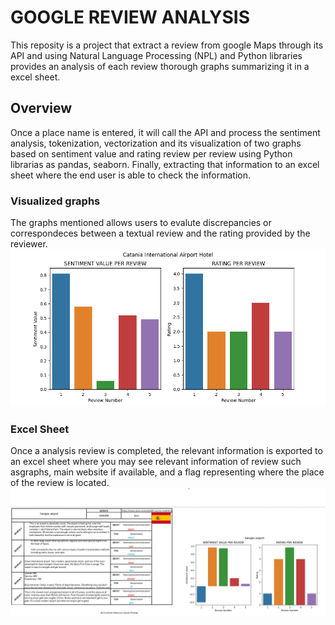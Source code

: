 # GOOGLE REVIEW ANALYSIS

This reposity is a project that extract a review from google Maps through its API and using Natural Language Processing (NPL) and Python libraries provides an analysis of each review thorough graphs summarizing it in a excel sheet. 

## Overview
Once a place name is entered, it will call the API and process the sentiment analysis, tokenization, vectorization and its visualization of two graphs based on sentiment value and rating review per review using Python librarias as pandas, seaborn.
Finally, extracting that information to an excel sheet where the end user is able to check the information.

### Visualized graphs
The graphs mentioned allows users to evalute discrepancies or correspondeces between a textual review and the rating provided by the reviewer.
<br>
![ie.graphs](./graphs_result/ChIJEw-9JvziExMRnPiRTPC6wXU.png)

### Excel Sheet
Once a analysis review is completed, the relevant information is exported to an excel sheet where you may see relevant information of review such asgraphs, main website if available, and a flag representing where the place of the review is located.
![finalOutput](./resources/project.png)

